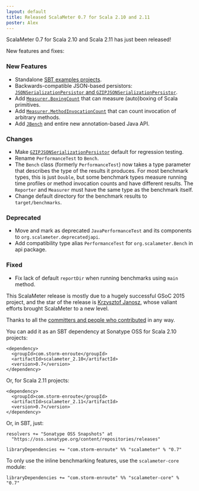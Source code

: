 ```yaml
---
layout: default
title: Released ScalaMeter 0.7 for Scala 2.10 and 2.11
poster: Alex
---
```



ScalaMeter 0.7 for Scala 2.10 and Scala 2.11 has just been released!

New features and fixes:

### New Features

- Standalone [SBT examples projects](https://github.com/scalameter/scalameter-examples).
- Backwards-compatible JSON-based persistors:
  [`JSONSerializationPersistor` and `GZIPJSONSerializationPersistor`](http://scalameter.github.io/home/gettingstarted/0.7/persistors/index.html).
- Add [`Measurer.BoxingCount`](http://scalameter.github.io/home/gettingstarted/0.7/executors/index.html)
  that can measure (auto)boxing of Scala primitives.
- Add [`Measurer.MethodInvocationCount`](http://scalameter.github.io/home/gettingstarted/0.7/executors/index.html)
  that can count invocation of arbitrary methods.
- Add [`JBench`](http://scalameter.github.io/home/gettingstarted/0.7/javausage/index.html)
  and entire new annotation-based Java API.

### Changes

- Make [`GZIPJSONSerializationPersistor`](http://scalameter.github.io/home/gettingstarted/0.7/persistors/index.html)
  default for regression testing.
- Rename `PerformanceTest` to `Bench`.
- The `Bench` class (formerly `PerformanceTest`) now takes a type parameter that
  describes the type of the results it produces. For most benchmark types, this is
  just `Double`, but some benchmark types measure running time profiles or method
  invocation counts and have different results. The `Reporter` and `Measurer` must
  have the same type as the benchmark itself.
- Change default directory for the benchmark results to `target/benchmarks`.

### Deprecated

- Move and mark as deprecated `JavaPerformanceTest` and
  its components to `org.scalameter.deprecatedjapi`.
- Add compatibility type alias `PerformanceTest` for
  `org.scalameter.Bench` in api package.

### Fixed

- Fix lack of default `reportDir` when running benchmarks using `main` method.

This ScalaMeter release is mostly due to a hugely successful GSoC 2015 project,
and the star of the release is [Krzysztof Janosz](https://github.com/kjanosz),
whose valiant efforts brought ScalaMeter to a new level.

Thanks to all the
[committers and people who contributed](http://scalameter.github.io/home/authors/)
in any way.

You can add it as an SBT dependency at Sonatype OSS for Scala 2.10 projects:

    <dependency>
      <groupId>com.storm-enroute</groupId>
      <artifactId>scalameter_2.10</artifactId>
      <version>0.7</version>
    </dependency>

Or, for Scala 2.11 projects:

    <dependency>
      <groupId>com.storm-enroute</groupId>
      <artifactId>scalameter_2.11</artifactId>
      <version>0.7</version>
    </dependency>

Or, in SBT, just:

    resolvers += "Sonatype OSS Snapshots" at
      "https://oss.sonatype.org/content/repositories/releases"

    libraryDependencies += "com.storm-enroute" %% "scalameter" % "0.7"

To only use the inline benchmarking features, use the `scalameter-core` module:

    libraryDependencies += "com.storm-enroute" %% "scalameter-core" % "0.7"


